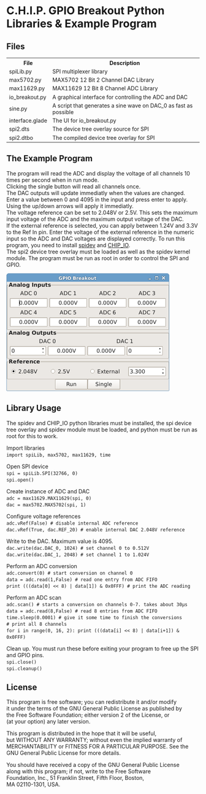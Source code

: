 # C.H.I.P. GPIO Breakout Python Libraries & Example Program


## Files

<table>
  <tr><th>File</th><th>Description</th></tr>
  <tr><td>spiLib.py</td><td>SPI multiplexer library</td></tr>
  <tr><td>max5702.py</td><td>MAX5702 12 Bit 2 Channel DAC Library</td></tr>
  <tr><td>max11629.py</td><td>MAX11629 12 Bit 8 Channel ADC Library</td></tr>
  <tr><td>io_breakout.py</td><td>A graphical interface for controlling the ADC and DAC</td></tr>
  <tr><td>sine.py</td><td>A script that generates a sine wave on DAC_0 as fast as possible</td></tr>
  <tr><td>interface.glade</td><td>The UI for io_breakout.py</td></tr>
  <tr><td>spi2.dts</td><td>The device tree overlay source for SPI</td></tr>
  <tr><td>spi2.dtbo</td><td>The compiled device tree overlay for SPI</td></tr>
</table>

## The Example Program
The program will read the ADC and display the voltage of all channels 10 times per second when in run mode.<br/>
Clicking the single button will read all channels once.<br/>
The DAC outputs will update immediatly when the values are changed. Enter a value between 0 and 4095 in the input and press enter to apply. Using the up/down arrows will apply it immediatly.<br/>
The voltage reference can be set to 2.048V or 2.5V. This sets the maximum input voltage of the ADC and the maximum output voltage of the DAC.<br/>
If the external reference is selected, you can apply between 1.24V and 3.3V to the Ref In pin. Enter the voltage of the external reference in the numeric input so the ADC and DAC voltages are displayed correctly.
To run this program, you need to install [spidev](https://pypi.python.org/pypi/spidev) and [CHIP_IO](https://github.com/xtacocorex/CHIP_IO).<br/>
The spi2 device tree overlay must be loaded as well as the spidev kernel module. The program must be run as root in order to control the SPI and GPIO.

<img src="https://github.com/cmnybo/chip_io_breakout/raw/master/img/io_interface_screenshot.png" alt="screenshot of the example program"></img>

## Library Usage
The spidev and CHIP_IO python libraries must be installed, the spi device tree overlay and spidev module must be loaded, and python must be run as root for this to work.

Import libraries</br>
`import spiLib, max5702, max11629, time`

Open SPI device</br>
`spi = spiLib.SPI(32766, 0)`</br>
`spi.open()`

Create instance of ADC and DAC</br>
`adc = max11629.MAX11629(spi, 0)`</br>
`dac = max5702.MAX5702(spi, 1)`

Configure voltage references</br>
`adc.vRef(False) # disable internal ADC reference`</br>
`dac.vRef(True, dac.REF_20) # enable internal DAC 2.048V reference`

Write to the DAC. Maximum value is 4095.</br>
`dac.write(dac.DAC_0, 1024) # set channel 0 to 0.512V`</br>
`dac.write(dac.DAC_1, 2048) # set channel 1 to 1.024V`

Perform an ADC conversion</br>
`adc.convert(0) # start conversion on channel 0`</br>
`data = adc.read(1,False) # read one entry from ADC FIFO`</br>
`print (((data[0] << 8) | data[1]) & 0x0FFF) # print the ADC reading`

Perform an ADC scan</br>
`adc.scan() # starts a conversion on channels 0-7. takes about 30µs`</br>
`data = adc.read(8,False) # read 8 entries from ADC FIFO`</br>
`time.sleep(0.0001) # give it some time to finish the conversions`</br>
`# print all 8 channels`</br>
`for i in range(0, 16, 2): print (((data[i] << 8) | data[i+1]) & 0x0FFF)`

Clean up. You must run these before exiting your program to free up the SPI and GPIO pins.</br>
`spi.close()`</br>
`spi.cleanup()`</br>


## License

This program is free software; you can redistribute it and/or modify</br>
it under the terms of the GNU General Public License as published by</br>
the Free Software Foundation; either version 2 of the License, or</br>
(at your option) any later version.</br>

This program is distributed in the hope that it will be useful,</br>
but WITHOUT ANY WARRANTY; without even the implied warranty of</br>
MERCHANTABILITY or FITNESS FOR A PARTICULAR PURPOSE.  See the</br>
GNU General Public License for more details.</br>

You should have received a copy of the GNU General Public License</br>
along with this program; if not, write to the Free Software</br>
Foundation, Inc., 51 Franklin Street, Fifth Floor, Boston,</br>
MA 02110-1301, USA.</br>
